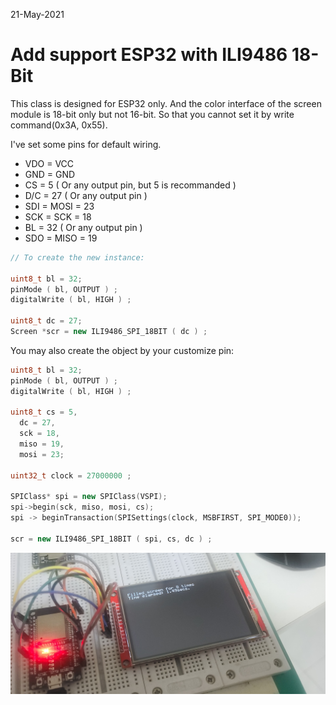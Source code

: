 21-May-2021

# Add support ESP32 with ILI9486 18-Bit

This class is designed for ESP32 only.
And the color interface of the screen module is 18-bit only but not 16-bit.
So that you cannot set it by write command(0x3A, 0x55).

I've set some pins for default wiring.

- VDO = VCC
- GND = GND
- CS = 5 ( Or any output pin, but 5 is recommanded )
- D/C = 27 ( Or any output pin )
- SDI = MOSI = 23
- SCK = SCK = 18
- BL = 32 ( Or any output pin )
- SDO = MISO = 19

```cpp
// To create the new instance:

uint8_t bl = 32;
pinMode ( bl, OUTPUT ) ;
digitalWrite ( bl, HIGH ) ;

uint8_t dc = 27;
Screen *scr = new ILI9486_SPI_18BIT ( dc ) ;
```

You may also create the object by your customize pin:
```cpp
uint8_t bl = 32;
pinMode ( bl, OUTPUT ) ;
digitalWrite ( bl, HIGH ) ;

uint8_t cs = 5,
  dc = 27,
  sck = 18,
  miso = 19,
  mosi = 23;

uint32_t clock = 27000000 ;

SPIClass* spi = new SPIClass(VSPI);
spi->begin(sck, miso, mosi, cs);
spi -> beginTransaction(SPISettings(clock, MSBFIRST, SPI_MODE0));

scr = new ILI9486_SPI_18BIT ( spi, cs, dc ) ;
```

![image](./ILI9486_SPI_18BIT.jpg)
